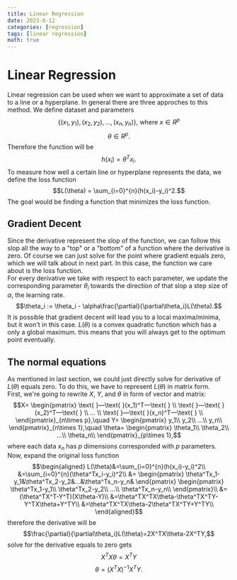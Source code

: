 ```yaml
---
title: Linear Regression
date: 2023-8-12
categories: [regression]
tags: [linear regression]
math: true
---
```


# Linear Regression
Linear regression can be used when we want to approximate a set of data to a line or a hyperplane. In general there are three approches to this method. 
We define dataset and parameters
$$\{(x_1, y_1), (x_2, y_2),...,(x_n, y_n)\}\text{, where }x\in R^p$$
$$\theta\in R^p.$$
Therefore the function will be
$$h(x_i) = \theta^T x_i.$$
To measure how well a certain line or hyperplane represents the data, we define the loss function
$$L(\theta) = \sum_{i=0}^{n}(h(x_i)-y_i)^2.$$
The goal would be finding a function that minimizes the loss function. 

## Gradient Decent
Since the derivative represent the slop of the function, we can follow this slop all the way to a "top" or a "bottom" of a function where the derivative is zero. Of course we can just solve for the point where gradient equals zero, which we will talk about in next part. In this case, the function we care about is the loss function.   
For every derivative we take with respect to each parameter, we update the corresponding parameter $\theta_i$ towards the direction of that slop a step size of $\alpha$, the learning rate. 
$$\theta_i := \theta_i - \alpha\frac{\partial}{\partial\theta_i}L(\theta).$$
It is possible that gradient decent will lead you to a local maxima/minima, but it won't in this case. $L(\theta)$ is a convex quadratic function which has a only a global maximum. this means that you will always get to the optimum point eventually. 

## The normal equations
As mentioned in last section, we could just directly solve for derivative of $L(\theta)$ equals zero. To do this, we have to represent $L(\theta)$ in matrix form.   
First, we're going to rewrite $X$, $Y$, and $\theta$ in form of vector and matrix:
$$X=
\begin{pmatrix} 
    \text{ }—\text{ }(x_1)^T—\text{ } \\
    \text{ }—\text{ }(x_2)^T—\text{ } \\
    ... \\
    \text{ }—\text{ }(x_n)^T—\text{ } \\
\end{pmatrix}_{n\times p},\quad
Y=
\begin{pmatrix}
    y_1\\
    y_2\\
    ...\\
    y_n\\
\end{pmatrix}_{n\times 1},\quad
\theta=
\begin{pmatrix} 
    \theta_1\\
    \theta_2\\
    ...\\
    \theta_n\\
\end{pmatrix}_{p\times 1},$$
where each data $x_n$ has $p$ dimensions corresponded with $p$ parameters.  
Now, expand the original loss function
$$\begin{aligned} 
L(\theta)&=\sum_{i=0}^{n}(h(x_i)-y_i)^2\\
&=\sum_{i=0}^{n}(\theta^Tx_i-y_i)^2\\
&=
\begin{pmatrix}
\theta^Tx_1-y_1&\theta^Tx_2-y_2&...&\theta^Tx_n-y_n&
\end{pmatrix}
\begin{pmatrix}
\theta^Tx_1-y_1\\
\theta^Tx_2-y_2\\
...\\
\theta^Tx_n-y_n\\
\end{pmatrix}\\
&=(\theta^TX^T-Y^T)(X\theta-Y)\\
&=\theta^TX^TX\theta-\theta^TX^TY-Y^TX\theta+Y^TY\\
&=\theta^TX^TX\theta-2\theta^TX^TY+Y^TY\\
\end{aligned}$$
therefore the derivative will be
$$\frac{\partial}{\partial\theta_i}L(\theta)=2X^TX\theta-2X^TY,$$
solve for the derivative equals to zero gets
$$X^TX\theta=X^TY$$
$$\theta=(X^TX)^{-1}X^TY.$$